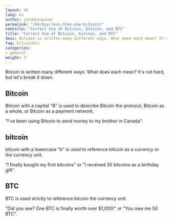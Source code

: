 ```yaml
---
layout: kb
lang: en
author: jordantuwiner
permalink: "/kb/buy-less-than-one-bitcoin/"
seotitle: "Correct Use of Bitcoin, bitcoin, and BTC"
title: "Correct Use of Bitcoin, bitcoin, and BTC"
desc: Bitcoin is written many different ways. What does each mean? It's not hard, but let's break it down.
faq: bitcoinbtc
categories: 
- general
weight: 3
---
```

Bitcoin is written many different ways. What does each mean? It's not hard, but let's break it down.

## Bitcoin

Bitcoin with a capital "B" is used to describe Bitcoin the protocol, Bitcoin as a whole, or Bitcoin as a payment network.

"I've been using Bitcoin to send money to my brother in Canada".

## bitcoin

bitcoin with a lowercase "b" is used to reference bitcoin as a currency or the currency unit.

"I finally bought my first bitcoins" or "I received 30 bitcoins as a birthday gift".

## BTC

BTC is used strictly to reference bitcoin the currency unit.

"Did you see? One BTC is finally worth over $1,000!" or "You owe me 50 BTC". 